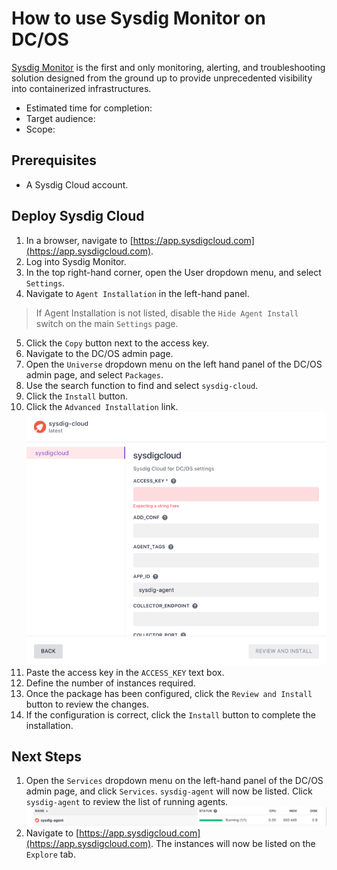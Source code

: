 # How to use Sysdig Monitor on DC/OS

[Sysdig Monitor](https://sysdig.com/product/monitor/) is the first and only monitoring, alerting, and troubleshooting solution designed from the ground up to provide unprecedented visibility into containerized infrastructures.

- Estimated time for completion: 
- Target audience: 
- Scope: 

## Prerequisites

- A Sysdig Cloud account.

## Deploy Sysdig Cloud

1. In a browser, navigate to [https://app.sysdigcloud.com](https://app.sysdigcloud.com).
2. Log into Sysdig Monitor.
3. In the top right-hand corner, open the User dropdown menu, and select `Settings`.
4. Navigate to `Agent Installation` in the left-hand panel.
> If Agent Installation is not listed, disable the `Hide Agent Install` switch on the main `Settings` page.
5. Click the `Copy` button next to the access key.
6. Navigate to the DC/OS admin page.
7. Open the `Universe` dropdown menu on the left hand panel of the DC/OS admin page, and select `Packages`.
8. Use the search function to find and select `sysdig-cloud`.
9. Click the `Install` button.
10. Click the `Advanced Installation` link.
![CATALOG SYSDIG](img/sysdig-cloud-dcos.png)
11. Paste the access key in the `ACCESS_KEY` text box.
12. Define the number of instances required.
13. Once the package has been configured, click the `Review and Install` button to review the changes.
14. If the configuration is correct, click the `Install` button to complete the installation.

## Next Steps

1. Open the `Services` dropdown menu on the left-hand panel of the DC/OS admin page, and click `Services`. `sysdig-agent` will now be listed. Click `sysdig-agent` to review the list of running agents.
![CATALOG SYSDIG](img/sysdig-agent-services.png)
2. Navigate to [https://app.sysdigcloud.com](https://app.sysdigcloud.com). The instances will now be listed on the `Explore` tab.
